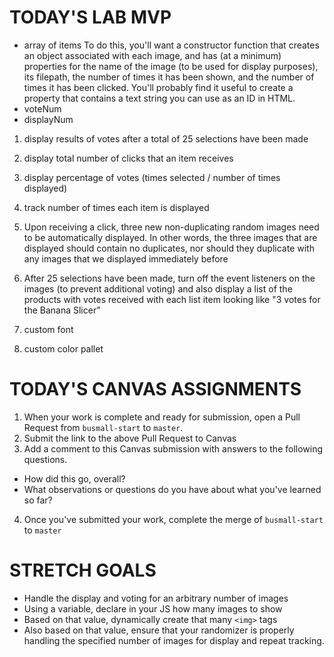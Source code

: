 # TODAY'S LAB MVP
- array of items
To do this, you'll want a constructor function that creates an object associated with each image, and has (at a minimum) properties for the name of the image (to be used for display purposes), its filepath, the number of times it has been shown, and the number of times it has been clicked. You'll probably find it useful to create a property that contains a text string you can use as an ID in HTML.
- voteNum
- displayNum


1. display results of votes after a total of 25 selections have been made
2. display total number of clicks that an item receives
3. display percentage of votes (times selected / number of times displayed)
4. track number of times each item is displayed
5. Upon receiving a click, three new non-duplicating random images need to be automatically displayed. In other words, the three images that are displayed should contain no duplicates, nor should they duplicate with any images that we displayed immediately before
6. After 25 selections have been made, turn off the event listeners on the images (to prevent additional voting) and also display a list of the products with votes received with each list item looking like "3 votes for the Banana Slicer"

4. custom font
5. custom color pallet

# TODAY'S CANVAS ASSIGNMENTS
1. When your work is complete and ready for submission, open a Pull Request from `busmall-start` to `master`.
2. Submit the link to the above Pull Request to Canvas
3. Add a comment to this Canvas submission with answers to the following questions.
  - How did this go, overall?
  - What observations or questions do you have about what you've learned so far?
4. Once you've submitted your work, complete the merge of `busmall-start` to `master`

# STRETCH GOALS
* Handle the display and voting for an arbitrary number of images
* Using a variable, declare in your JS how many images to show
* Based on that value, dynamically create that many ```<img>``` tags
* Also based on that value, ensure that your randomizer is properly handling the specified number of images for display and repeat tracking.